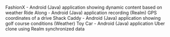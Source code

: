 FashionX - Android (Java) application showing dynamic content based on weather
Ride Along - Android (Java) application recording (Realm) GPS coordinates of a drive
Shack Caddy - Android (Java) application showing golf course conditions (Weather)
Toy Car - Android (Java) application Uber clone using Realm synchronized data
